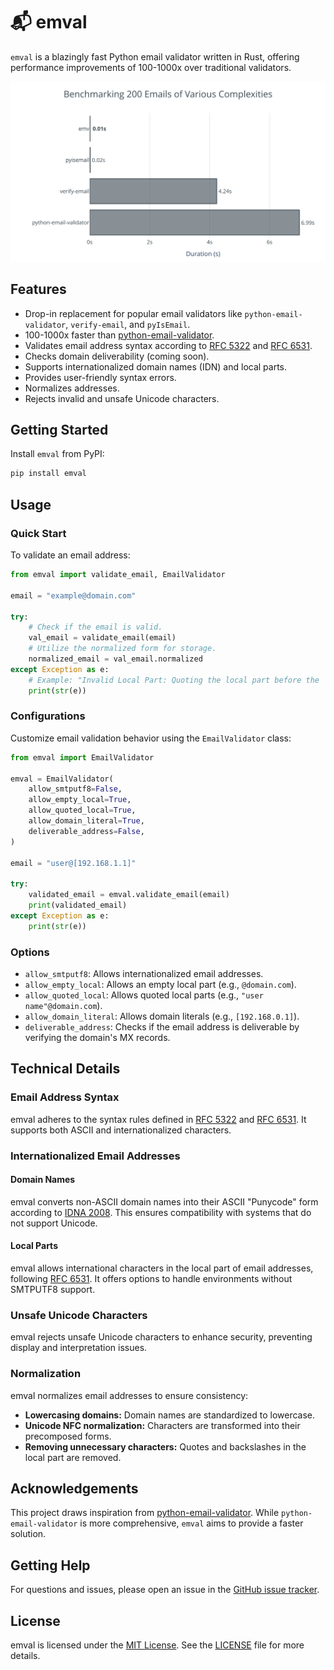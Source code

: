 # 📬 emval

`emval` is a blazingly fast Python email validator written in Rust, offering performance improvements of 100-1000x over traditional validators.

![performance image](https://raw.githubusercontent.com/bnkc/emv/d86474e56ce3d3f1357b9c6c7bb59d201c7ddb64/perf.svg)

## Features

- Drop-in replacement for popular email validators like `python-email-validator`, `verify-email`, and `pyIsEmail`.
- 100-1000x faster than [python-email-validator](https://github.com/JoshData/python-email-validator).
- Validates email address syntax according to [RFC 5322](https://www.rfc-editor.org/rfc/rfc5322.html) and [RFC 6531](https://www.rfc-editor.org/rfc/rfc6531.html).
- Checks domain deliverability (coming soon).
- Supports internationalized domain names (IDN) and local parts.
- Provides user-friendly syntax errors.
- Normalizes addresses.
- Rejects invalid and unsafe Unicode characters.

## Getting Started

Install `emval` from PyPI:

```sh
pip install emval
```

## Usage

### Quick Start

To validate an email address:

```python
from emval import validate_email, EmailValidator

email = "example@domain.com"

try:
    # Check if the email is valid.
    val_email = validate_email(email)
    # Utilize the normalized form for storage.
    normalized_email = val_email.normalized
except Exception as e:
    # Example: "Invalid Local Part: Quoting the local part before the '@' sign is not permitted in this context."
    print(str(e))
```

### Configurations

Customize email validation behavior using the `EmailValidator` class:

```python
from emval import EmailValidator

emval = EmailValidator(
    allow_smtputf8=False,
    allow_empty_local=True,
    allow_quoted_local=True,
    allow_domain_literal=True,
    deliverable_address=False,
)

email = "user@[192.168.1.1]"

try:
    validated_email = emval.validate_email(email)
    print(validated_email)
except Exception as e:
    print(str(e))
```

### Options

- `allow_smtputf8`: Allows internationalized email addresses.
- `allow_empty_local`: Allows an empty local part (e.g., `@domain.com`).
- `allow_quoted_local`: Allows quoted local parts (e.g., `"user name"@domain.com`).
- `allow_domain_literal`: Allows domain literals (e.g., `[192.168.0.1]`).
- `deliverable_address`: Checks if the email address is deliverable by verifying the domain's MX records.

## Technical Details

### Email Address Syntax

emval adheres to the syntax rules defined in [RFC 5322](https://www.rfc-editor.org/rfc/rfc5322.html) and [RFC 6531](https://www.rfc-editor.org/rfc/rfc6531.html). It supports both ASCII and internationalized characters.

### Internationalized Email Addresses

#### Domain Names

emval converts non-ASCII domain names into their ASCII "Punycode" form according to [IDNA 2008](https://www.rfc-editor.org/rfc/rfc5891.html). This ensures compatibility with systems that do not support Unicode.

#### Local Parts

emval allows international characters in the local part of email addresses, following [RFC 6531](https://www.rfc-editor.org/rfc/rfc6531.html). It offers options to handle environments without SMTPUTF8 support.

### Unsafe Unicode Characters

emval rejects unsafe Unicode characters to enhance security, preventing display and interpretation issues.

### Normalization

emval normalizes email addresses to ensure consistency:

- **Lowercasing domains:** Domain names are standardized to lowercase.
- **Unicode NFC normalization:** Characters are transformed into their precomposed forms.
- **Removing unnecessary characters:** Quotes and backslashes in the local part are removed.

## Acknowledgements

This project draws inspiration from [python-email-validator](https://github.com/JoshData/python-email-validator). While `python-email-validator` is more comprehensive, `emval` aims to provide a faster solution.

## Getting Help

For questions and issues, please open an issue in the [GitHub issue tracker](https://github.com/bnkc/emval/issues).

## License

emval is licensed under the [MIT License](https://opensource.org/licenses/MIT). See the [LICENSE](https://github.com/bnkc/emval/blob/main/LICENSE) file for more details.

